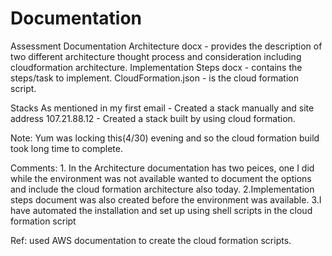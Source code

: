 # Documentation
Assessment Documentation
  Architecture docx - provides the description of two different architecture thought process and consideration including                  
                      cloudformation architecture.
  Implementation Steps docx - contains the steps/task to implement.
  CloudFormation.json - is the cloud formation script.

Stacks
  As mentioned in my first email
    - Created a stack manually and site address 107.21.88.12
    - Created a stack built by using cloud formation.
    
Note:
  Yum was locking this(4/30) evening and so the cloud formation build took long time to complete.

Comments:
     1. In the Architecture documentation has two peices, one I did while the environment was not available wanted to document the options and include the cloud formation architecture also today.
     2.Implementation steps document was also created before the environment was available. 
     3.I have automated the installation and set up using shell scripts in the cloud formation script
     
Ref:
    used AWS documentation to create the cloud formation scripts.
